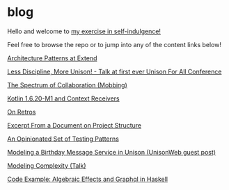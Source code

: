 # blog

Hello and welcome to [my exercise in self-indulgence!](ABOUT.md)

Feel free to browse the repo or to jump into any of the content links below!

[Architecture Patterns at Extend](blog/architecture-patterns-at-extend/readme.md)

[Less Discipline, More Unison! - Talk at first ever Unison For All Conference](https://www.youtube.com/watch?v=PRvBALAIo0s)

[The Spectrum of Collaboration (Mobbing)](blog/mobbing/mobbing.md)

[Kotlin 1.6.20-M1 and Context Receivers](blog/kotlin_1.6.2/README.md)

[On Retros](blog/on_retros/README.md)

[Excerpt From a Document on Project Structure](blog/excerpt_from_a_document_on_project_structure/README.md)

[An Opinionated Set of Testing Patterns](blog/an_opinionated_set_of_testing_patterns/README.md)

[Modeling a Birthday Message Service in Unison (UnisonWeb guest post)](https://www.unisonweb.org/2021/08/20/birthday-kata/)

[Modeling Complexity (Talk)](https://www.youtube.com/watch?v=nEGIfvxK8Uo)

[Code Example: Algebraic Effects and Graphql in Haskell](https://github.com/morpheusgraphql/morpheus-graphql/tree/master/examples/scotty-freer-simple)
